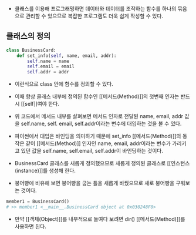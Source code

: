 - 클래스를 이용해 프로그래밍하면 데이터와 데이터를 조작하는 함수를 하나의 묶음으로 관리할 수 있으므로 복잡한 프로그램도 더욱 쉽게 작성할 수 있다.

## 클래스의 정의

```python
class BusinessCard: 
	def set_info(self, name, email, addr):
		self.name = name
		self.email = email 
		self.addr = addr
```

- 이런식으로 class 안에 함수를 정의할 수 있다.

- 이때 항상 클래스 내부에 정의된 함수인 [[메서드(Method)]]의 첫번째 인자는 반드시 [[self]]여야 한다.

- 위 코드에서 메서드 내부를 살펴보면 메서드 인자로 전달된 name, email, addr 값을 self.name, self. email, self.addr이라는 변수에 대입하는 것을 볼 수 있다.
- 파이썬에서 대입은 바인딩을 의미하기 때문에 set_info [[메서드(Method)]]의 동작은  같이 [[메서드(Method)]] 인자인 name, email, addr이라는 변수가 가리키고 있던 값을 self.name, self.email, self.addr이 바인딩하는 것이다.

- BusinessCard 클래스를 새롭게 정의했으므로 새롭게 정의된 클래스로 [[인스턴스(instance)]]를 생성해 한다.
- 붕어빵에 비유해 보면 붕어빵을 굽는 틀을 새롭게 바꿨으므로 새로 붕어빵을 구워보는 것이다.

```python
member1 = BusinessCard() 
# >> member1 <__main__.BusinessCard object at 0x030248F0> 
```

- 만약 [[객체(Object)]]를 내부적으로 들여다 보려면 dir() [[메서드(Method)]]를 사용하면 된다.



